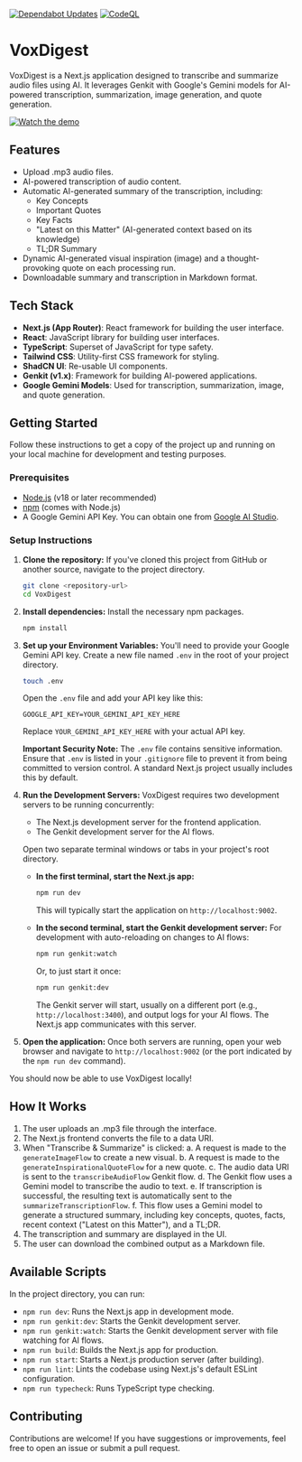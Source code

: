 [![Dependabot Updates](https://github.com/silrenan/studio/actions/workflows/dependabot/dependabot-updates/badge.svg?branch=main)](https://github.com/silrenan/studio/actions/workflows/dependabot/dependabot-updates)
[![CodeQL](https://github.com/silrenan/voxdigest/actions/workflows/github-code-scanning/codeql/badge.svg)](https://github.com/silrenan/voxdigest/actions/workflows/github-code-scanning/codeql)

# VoxDigest

VoxDigest is a Next.js application designed to transcribe and summarize audio files using AI. It leverages Genkit with Google's Gemini models for AI-powered transcription, summarization, image generation, and quote generation.

[![Watch the demo](https://img.youtube.com/vi/SUkdktG9_Ik/0.jpg)](https://youtu.be/SUkdktG9_Ik)

## Features

-   Upload .mp3 audio files.
-   AI-powered transcription of audio content.
-   Automatic AI-generated summary of the transcription, including:
    -   Key Concepts
    -   Important Quotes
    -   Key Facts
    -   "Latest on this Matter" (AI-generated context based on its knowledge)
    -   TL;DR Summary
-   Dynamic AI-generated visual inspiration (image) and a thought-provoking quote on each processing run.
-   Downloadable summary and transcription in Markdown format.

## Tech Stack

-   **Next.js (App Router)**: React framework for building the user interface.
-   **React**: JavaScript library for building user interfaces.
-   **TypeScript**: Superset of JavaScript for type safety.
-   **Tailwind CSS**: Utility-first CSS framework for styling.
-   **ShadCN UI**: Re-usable UI components.
-   **Genkit (v1.x)**: Framework for building AI-powered applications.
-   **Google Gemini Models**: Used for transcription, summarization, image, and quote generation.

## Getting Started

Follow these instructions to get a copy of the project up and running on your local machine for development and testing purposes.

### Prerequisites

-   [Node.js](https://nodejs.org/) (v18 or later recommended)
-   [npm](https://www.npmjs.com/) (comes with Node.js)
-   A Google Gemini API Key. You can obtain one from [Google AI Studio](https://aistudio.google.com/app/apikey).

### Setup Instructions

1.  **Clone the repository:**
    If you've cloned this project from GitHub or another source, navigate to the project directory.
    ```bash
    git clone <repository-url>
    cd VoxDigest
    ```

2.  **Install dependencies:**
    Install the necessary npm packages.
    ```bash
    npm install
    ```

3.  **Set up your Environment Variables:**
    You'll need to provide your Google Gemini API key. Create a new file named `.env` in the root of your project directory.
    ```bash
    touch .env
    ```
    Open the `.env` file and add your API key like this:
    ```env
    GOOGLE_API_KEY=YOUR_GEMINI_API_KEY_HERE
    ```
    Replace `YOUR_GEMINI_API_KEY_HERE` with your actual API key.

    **Important Security Note:** The `.env` file contains sensitive information. Ensure that `.env` is listed in your `.gitignore` file to prevent it from being committed to version control. A standard Next.js project usually includes this by default.

4.  **Run the Development Servers:**
    VoxDigest requires two development servers to be running concurrently:
    *   The Next.js development server for the frontend application.
    *   The Genkit development server for the AI flows.

    Open two separate terminal windows or tabs in your project's root directory.

    *   **In the first terminal, start the Next.js app:**
        ```bash
        npm run dev
        ```
        This will typically start the application on `http://localhost:9002`.

    *   **In the second terminal, start the Genkit development server:**
        For development with auto-reloading on changes to AI flows:
        ```bash
        npm run genkit:watch
        ```
        Or, to just start it once:
        ```bash
        npm run genkit:dev
        ```
        The Genkit server will start, usually on a different port (e.g., `http://localhost:3400`), and output logs for your AI flows. The Next.js app communicates with this server.

5.  **Open the application:**
    Once both servers are running, open your web browser and navigate to `http://localhost:9002` (or the port indicated by the `npm run dev` command).

You should now be able to use VoxDigest locally!

## How It Works

1.  The user uploads an .mp3 file through the interface.
2.  The Next.js frontend converts the file to a data URI.
3.  When "Transcribe & Summarize" is clicked:
    a.  A request is made to the `generateImageFlow` to create a new visual.
    b.  A request is made to the `generateInspirationalQuoteFlow` for a new quote.
    c.  The audio data URI is sent to the `transcribeAudioFlow` Genkit flow.
    d.  The Genkit flow uses a Gemini model to transcribe the audio to text.
    e.  If transcription is successful, the resulting text is automatically sent to the `summarizeTranscriptionFlow`.
    f.  This flow uses a Gemini model to generate a structured summary, including key concepts, quotes, facts, recent context ("Latest on this Matter"), and a TL;DR.
4.  The transcription and summary are displayed in the UI.
5.  The user can download the combined output as a Markdown file.

## Available Scripts

In the project directory, you can run:

-   `npm run dev`: Runs the Next.js app in development mode.
-   `npm run genkit:dev`: Starts the Genkit development server.
-   `npm run genkit:watch`: Starts the Genkit development server with file watching for AI flows.
-   `npm run build`: Builds the Next.js app for production.
-   `npm run start`: Starts a Next.js production server (after building).
-   `npm run lint`: Lints the codebase using Next.js's default ESLint configuration.
-   `npm run typecheck`: Runs TypeScript type checking.

## Contributing

Contributions are welcome! If you have suggestions or improvements, feel free to open an issue or submit a pull request.
```
